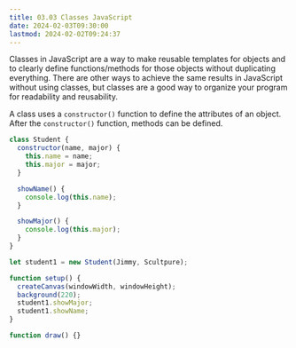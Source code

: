 ```yaml
---
title: 03.03 Classes JavaScript
date: 2024-02-03T09:30:00
lastmod: 2024-02-02T09:24:37
---
```


Classes in JavaScript are a way to make reusable templates for objects and to clearly define functions/methods for those objects without duplicating everything. There are other ways to achieve the same results in JavaScript without using classes, but classes are a good way to organize your program for readability and reusability.

A class uses a `constructor()` function to define the attributes of an object. After the `constructor()` function, methods can be defined.

```js
class Student {
  constructor(name, major) {
    this.name = name;
    this.major = major;
  }

  showName() {
    console.log(this.name);
  }

  showMajor() {
    console.log(this.major);
  }
}

let student1 = new Student(Jimmy, Scultpure);

function setup() {
  createCanvas(windowWidth, windowHeight);
  background(220);
  student1.showMajor;
  student1.showName;
}

function draw() {}
```
